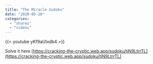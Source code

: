 ```yaml
---
title: "The Miracle Sudoku"
date: "2020-05-20"
categories:
  - "shares"
  - "videos"
---
```


{{< youtube yKf9aUIxdb4 >}}

Solve it here [https://cracking-the-cryptic.web.app/sudoku/tjN9LtrrTL](https://cracking-the-cryptic.web.app/sudoku/tjN9LtrrTL)
